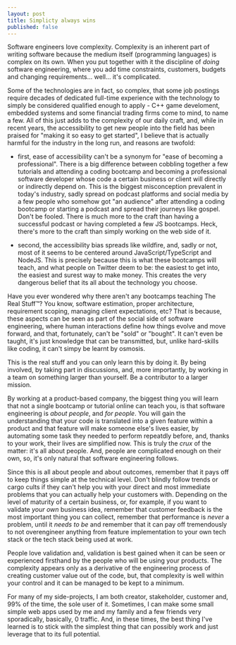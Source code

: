 ```yaml
---
layout: post
title: Simplicty always wins
published: false
---
```

Software engineers love complexity. Complexity is an inherent part of writing software because the medium itself (programming languages) is complex on its own. When you put together with it the discipline of _doing_ software engineering, where you add time constraints, customers, budgets and changing requirements... well... it's complicated. 

Some of the technologies are in fact, so complex, that some job postings require decades of dedicated full-time experience with the technology to simply be considered qualified enough to apply - C++ game develoment, embedded systems and some financial trading firms come to mind, to name a few. All of this just adds to the complexity of our daily craft, and, while in recent years, the accessibility to get new people into the field has been praised for "making it so easy to get started", I believe that is actually harmful for the industry in the long run, and reasons are twofold:

- first, ease of accessibility can't be a synonym for "ease of becoming a professional". There is a big difference between cobbling together a few tutorials and attending a coding bootcamp and becoming a professional software developer whose code a certain business or client will directly or indirectly depend on. This is the biggest misconception prevalent in today's industry, sadly spread on podcast platforms and social media by a few people who somehow got "an audience" after attending a coding bootcamp or starting a podcast and spread their journeys like gospel. Don't be fooled. There is much more to the craft than having a successful podcast or having completed a few JS bootcamps. Heck, there's more to the craft than simply working on the web side of it.

- second, the accessibility bias spreads like wildfire, and, sadly or not, most of it seems to be centered around JavaScript/TypeScript and NodeJS. This is precisely because this is what these bootcamps will teach, and what people on Twitter deem to be: the easiest to get into, the easiest and surest way to make money. This creates the very dangerous belief that its all about the technology you choose.

Have you ever wondered why there aren't any bootcamps teaching The Real Stuff™? You know, software estimation, proper architecture, requirement scoping, managing client expectations, etc? That is because, these aspects can be seen as part of the social side of software engineering, where human interactions define how things evolve and move forward, and that, fortunately, can't be "sold" or "bought". It can't even be taught, it's just knowledge that can be transmitted, but, unlike hard-skills like coding, it can't simpy be learnt by osmosis. 

This is the real stuff and you can only learn this by doing it. By being involved, by taking part in discussions, and, more importantly, by working in a team on something larger than yourself. Be a contributor to a larger mission. 

By working at a product-based company, the biggest thing you will learn that not a single bootcamp or tutorial online can teach you, is that software engineering is _about people_, and _for people_. You will gain the understanding that your code is translated into a given feature within a product and that feature will make someone else's lives easier, by automating some task they needed to perform repeatdly before,  and, thanks to your work, their lives are simplified now. This is truly the _crux_ of the matter: it's all about people. And, people are complicated enough on their own, so, it's only natural that software engineering follows.

Since this is all about people and about outcomes, remember that it pays off to keep things simple at the technical level. Don't blindly follow trends or cargo cults if they can't help you with your direct and most immediate problems that you can actually help your customers with. Depending on the level of maturity of a certain business, or, for example, if you want to validate _your own_ business idea, remember that customer feedback is the most important thing you can collect, remember that performance is _never_ a problem, until it _needs to be_ and remember that it can pay off tremendously to not overengineer anything from feature implementation to your own tech stack or the tech stack being used at work.

People love validation and, validation is best gained when it can be seen or experienced firsthand by the people who will be using your products. The complexity appears only as a derivative of the engineering process of creating customer value out of the code, but, that complexity is well within your control and it can be managed to be kept to a minimum.

For many of my side-projects, I am both creator, stakeholder, customer and, 99% of the time, the sole user of it. Sometimes, I can make some small simple web apps used by me and my family and a few friends very sporadically, basically, 0 traffic. And, in these times, the best thing I've learned is to stick with the simplest thing that can possibly work and just leverage that to its full potential.
